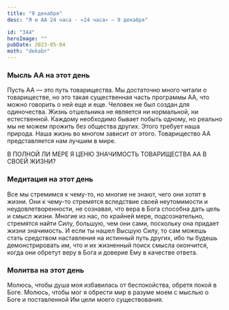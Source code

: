 ```yaml
---
title: "9 декабря"
desc: "Я и АА 24 часа - «24 часа» — 9 декабря"

id: "344"
heroImage: ""
pubDate: 2023-05-04
moth: "dekabr"
---
```


### Мысль АА на этот день

Пусть АА — это путь товарищества. Мы достаточно много читали о товариществе,
но это такая существенная часть программы АА, что можно говорить о ней еще и
еще. Человек не был создан для одиночества. Жизнь отшельника не является ни
нормальной, ни естественной. Каждому необходимо бывает побыть одному, но
реально мы не можем прожить без общества других. Этого требует наша природа.
Наша жизнь во многом зависит от этого. Товарищество АА представляется нам
лучшим в мире.

В ПОЛНОЙ ЛИ МЕРЕ Я ЦЕНЮ ЗНАЧИМОСТЬ ТОВАРИЩЕСТВА АА В СВОЕЙ ЖИЗНИ?

### Медитация на этот день

Все мы стремимся к чему-то, но многие не знают, чего они хотят в жизни. Они к
чему-то стремятся вследствие своей неутомимости и неудовлетворенности, не
сознавая, что вера в Бога способна дать цель и смысл жизни. Многие из нас, по
крайней мере, подсознательно, стремятся найти Силу, большую, чем они сами,
поскольку она придает жизни значимость. И если ты нашел Высшую Силу, то сам
можешь стать средством наставления на истинный путь других, ибо ты будешь
демонстрировать им, что и их жизненный поиск смысла окончится, когда они
обретут веру в Бога и доверие Ему в качестве ответа.

### Молитва на этот день

Молюсь, чтобы душа моя избавилась от беспокойства, обретя покой в Боге.
Молюсь, чтобы мог я обрести мир в разуме моем с мыслью о Боге и поставленной
Им цели моего существования.
